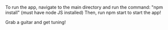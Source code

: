 To run the app, navigate to the main directory and run the command: "npm install" (must have node JS installed)
Then, run npm start to start the app! 

Grab a guitar and get tuning!
